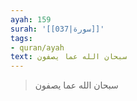 ```yaml
---
ayah: 159
surah: '[[037|سورة]]'
tags:
- quran/ayah
text: سبحان الله عما يصفون
---
```

> سبحان الله عما يصفون
